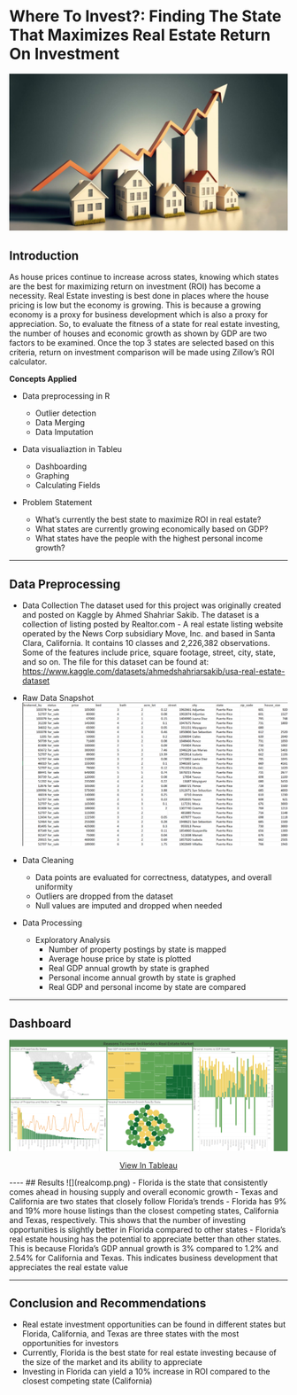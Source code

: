 # Where To Invest?: Finding The State That Maximizes Real Estate Return On Investment
![](realIntro.jpg)
## Introduction
As house prices continue to increase across states, knowing which states are the best for maximizing return on investment (ROI) has become a necessity. Real Estate investing  is best done in places where the house pricing is low but the economy is growing. This is because a growing economy is a proxy for business development which is also a proxy for appreciation. So, to evaluate the fitness of a state for real estate investing, the number of houses  and economic growth as shown by GDP are two factors to be examined. Once the top 3 states are selected based on this criteria, return on investment comparison will be made using Zillow’s ROI calculator.

**Concepts Applied**
- Data preprocessing in R
  - Outlier detection
  - Data Merging
  - Data Imputation
- Data visualiaztion in Tableu
  - Dashboarding
  - Graphing
  - Calculating Fields

- Problem Statement
  - What’s currently the best state to maximize ROI in real estate?
  - What states are currently growing economically based on GDP?
  - What states have the people with the highest personal income growth?


----
## Data Preprocessing 
- Data Collection
The dataset used for this project was originally created and posted on Kaggle by Ahmed Shahriar Sakib. The dataset is a collection of listing posted by Realtor.com - A real estate listing website operated by the News Corp subsidiary Move, Inc. and based in Santa Clara, California. It contains 10 classes  and 2,226,382 observations. Some of the features include price, square footage, street, city, state, and so on. The file for this dataset can be found at: https://www.kaggle.com/datasets/ahmedshahriarsakib/usa-real-estate-dataset
- Raw Data Snapshot
  ![](realdata.png)
- Data Cleaning
  - Data points are evaluated for correctness, datatypes, and overall uniformity
  - Outliers are dropped from the dataset
  - Null values are imputed and dropped when needed

- Data Processing
  - Exploratory Analysis
    - Number of property postings by state is mapped 
    - Average house price by state is plotted
    - Real GDP annual growth by state is graphed
    - Personal income annual growth by state is graphed
    - Real GDP and personal income by state are compared

----
## Dashboard
![](realdash.png)
<p align="center">
 <a href="https://public.tableau.com/views/MaximizingRealEstateROI/ReasonsToInvestInFloridasRealEstateMarket?:language=en-US&:sid=&:redirect=auth&:display_count=n&:origin=viz_share_link" target="_blank">View In Tableau</a>
</p>
----
## Results
![](realcomp.png)
- Florida is  the state that consistently comes ahead in housing supply and overall economic growth
- Texas and California are two states that closely follow Florida’s trends
- Florida has 9% and 19% more house listings than the closest competing states, California and Texas, respectively.  This shows that the number of investing opportunities is slightly better in Florida compared to other states
- Florida’s real estate housing has the potential to appreciate better than other states. This is because Florida’s GDP annual growth is 3% compared to 1.2% and 2.54% for California and Texas. This indicates business development that appreciates the real estate value
  
----
## Conclusion and Recommendations
- Real estate investment opportunities can be found in different states but Florida, California, and Texas are three states with the most opportunities for investors
- Currently, Florida is the best state for real estate investing because of the size of the market and its ability to appreciate
- Investing in Florida can yield a 10% increase in ROI compared to the closest competing state (California)

